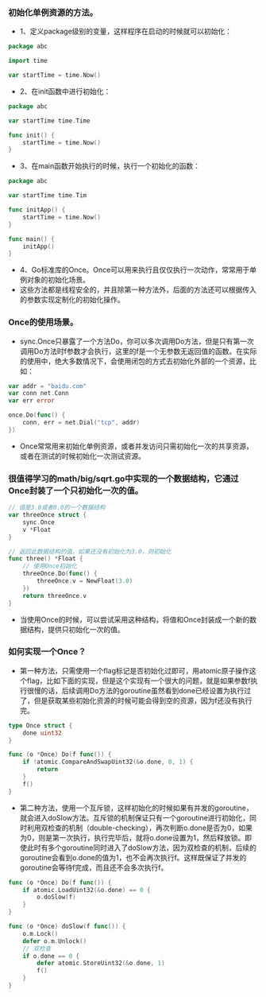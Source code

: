 ### 初始化单例资源的方法。
- 1、定义package级别的变量，这样程序在启动的时候就可以初始化：
``` go
package abc

import time

var startTime = time.Now()
```
- 2、在init函数中进行初始化：
``` go
package abc

var startTime time.Time

func init() {
    startTime = time.Now()
}
```
- 3、在main函数开始执行的时候，执行一个初始化的函数：
``` go
package abc

var startTime time.Tim

func initApp() {
    startTime = time.Now()
}

func main() {
    initApp()
}
```
- 4、Go标准库的Once。Once可以用来执行且仅仅执行一次动作，常常用于单例对象的初始化场景。
- 这些方法都是线程安全的，并且除第一种方法外，后面的方法还可以根据传入的参数实现定制化的初始化操作。
### Once的使用场景。
- sync.Once只暴露了一个方法Do，你可以多次调用Do方法，但是只有第一次调用Do方法时f参数才会执行，这里的f是一个无参数无返回值的函数。在实际的使用中，绝大多数情况下，会使用闭包的方式去初始化外部的一个资源，比如：
``` go
var addr = "baidu.com"
var conn net.Conn
var err error

once.Do(func() {
    conn, err = net.Dial("tcp", addr)
})
```
- Once常常用来初始化单例资源，或者并发访问只需初始化一次的共享资源，或者在测试的时候初始化一次测试资源。
### 很值得学习的math/big/sqrt.go中实现的一个数据结构，它通过Once封装了一个只初始化一次的值。
``` go
// 值是3.0或者0.0的一个数据结构
var threeOnce struct {
    sync.Once
    v *Float
}

// 返回此数据结构的值，如果还没有初始化为3.0，则初始化
func three() *Float {
    // 使用Once初始化
    threeOnce.Do(func() {
        threeOnce.v = NewFloat(3.0)
    })
    return threeOnce.v
}
```
- 当使用Once的时候，可以尝试采用这种结构，将值和Once封装成一个新的数据结构，提供只初始化一次的值。
### 如何实现一个Once？
- 第一种方法，只需使用一个flag标记是否初始化过即可，用atomic原子操作这个flag，比如下面的实现，但是这个实现有一个很大的问题，就是如果参数f执行很慢的话，后续调用Do方法的goroutine虽然看到done已经设置为执行过了，但是获取某些初始化资源的时候可能会得到空的资源，因为f还没有执行完。
``` go
type Once struct {
    done uint32
}

func (o *Once) Do(f func()) {
    if !atomic.CompareAndSwapUint32(&o.done, 0, 1) {
        return
    }
    f()
}
```
- 第二种方法，使用一个互斥锁，这样初始化的时候如果有并发的goroutine，就会进入doSlow方法。互斥锁的机制保证只有一个goroutine进行初始化，同时利用双检查的机制（double-checking），再次判断o.done是否为0，如果为0，则是第一次执行，执行完毕后，就将o.done设置为1，然后释放锁。即使此时有多个goroutine同时进入了doSlow方法，因为双检查的机制，后续的goroutine会看到o.done的值为1，也不会再次执行f。这样既保证了并发的goroutine会等待f完成，而且还不会多次执行f。
``` go
func (o *Once) Do(f func()) {
    if atomic.LoadUint32(&o.done) == 0 {
        o.doSlow(f)
    }
}

func (o *Once) doSlow(f func()) {
    o.m.Lock()
    defer o.m.Unlock()
    // 双检查
    if o.done == 0 {
        defer atomic.StoreUint32(&o.done, 1)
        f()
    }
}
```